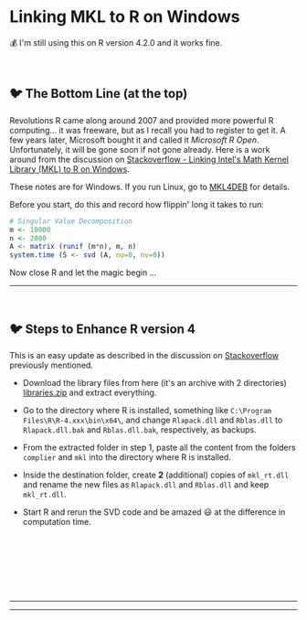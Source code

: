 
# Linking MKL to R on Windows

&#128176; I'm still using this on R version 4.2.0 and it works fine. 

<br/>

## &#128038; The Bottom Line (at the top)

Revolutions R came along around 2007 and provided more powerful R computing... it was freeware, but as I recall you had to register to get it.  A few years later, Microsoft bought it and called it _Microsoft R Open_.  Unfortunately, it will be gone soon if not gone already.
Here is a work around from the discussion on [Stackoverflow - Linking Intel's Math Kernel Library (MKL) to R on Windows](https://stackoverflow.com/questions/38090206/linking-intels-math-kernel-library-mkl-to-r-on-windows/56560870#56560870). 


These notes are for Windows. If you run Linux, go to [MKL4DEB](https://github.com/eddelbuettel/mkl4deb) for details.


Before you start, do this and record how flippin' long it takes to run:

```r
# Singular Value Decomposition
m <- 10000
n <- 2000
A <- matrix (runif (m*n), m, n)
system.time (S <- svd (A, nu=0, nv=0))
```

Now close R and let the magic begin ...

---

<br/>

## &#128038; Steps to Enhance  R version 4 

This is an easy update as described in the discussion on [Stackoverflow](https://stackoverflow.com/questions/38090206/linking-intels-math-kernel-library-mkl-to-r-on-windows/56560870#56560870) previously mentioned.


-   Download the library files from here (it's an archive with 2 directories)
[libraries.zip](https://www.stat.pitt.edu/stoffer/tsa4/libraries.zip) and extract everything.

- Go to the  directory where R is installed, something like `C:\Program Files\R\R-4.xxx\bin\x64\`, and change `Rlapack.dll` and `Rblas.dll` to
`Rlapack.dll.bak` and `Rblas.dll.bak`, respectively, as backups.

- From the extracted folder in step 1, paste all the content from the folders
`complier` and  `mkl`  into the  directory where R is installed.


- Inside the destination folder, create **2** (additional) copies of `mkl_rt.dll`  and rename the new files as `Rlapack.dll` and `Rblas.dll`  and keep `mkl_rt.dll`.  

- Start R and rerun the SVD code and be amazed &#128515; at the difference in computation time.


<br/><br/><br/><br/><br/><br/>

---
---


							








